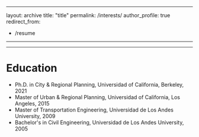 ------
layout: archive
title: "title"
permalink: /interests/
author_profile: true
redirect_from:
  - /resume
---

---

Education
======
* Ph.D. in City & Regional Planning, Universidad of California, Berkeley, 2021
* Master of Urban & Regional Planning, Universidad of California, Los Angeles, 2015
* Master of Transportation Engineering, Universidad de Los Andes University, 2009
* Bachelor's in Civil Engineering, Universidad de Los Andes University, 2005
